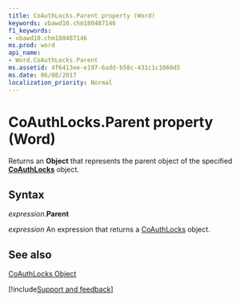 ```yaml
---
title: CoAuthLocks.Parent property (Word)
keywords: vbawd10.chm180487146
f1_keywords:
- vbawd10.chm180487146
ms.prod: word
api_name:
- Word.CoAuthLocks.Parent
ms.assetid: 4f6413ee-e197-6add-b58c-431c1c1060d5
ms.date: 06/08/2017
localization_priority: Normal
---
```



# CoAuthLocks.Parent property (Word)

Returns an  **Object** that represents the parent object of the specified **[CoAuthLocks](Word.CoAuthLocks.md)** object.


## Syntax

_expression_.**Parent**

 _expression_ An expression that returns a [CoAuthLocks](./Word.CoAuthLocks.md) object.


## See also


[CoAuthLocks Object](Word.CoAuthLocks.md)

[!include[Support and feedback](~/includes/feedback-boilerplate.md)]